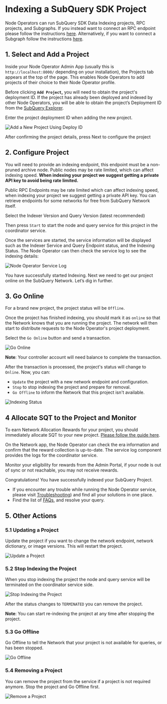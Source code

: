 # Indexing a SubQuery SDK Project

Node Operators can run SubQuery SDK Data Indexing projects, RPC projects, and Subgraphs. If you instead want to connect an RPC endpoint please follow the instructions [here](../rpc_providers/connect-node.md). Alternatively, if you want to connect a Subgraph follow the instructions [here](./connect-subgraph.md).

## 1. Select and Add a Project

Inside your Node Operator Admin App (usually this is `http://localhost:8000/` depending on your installation), the Projects tab appears at the top of the page. This enables Node Operators to add projects of their choice to their Node Operator profile.

Before clicking **`Add Project`,** you will need to obtain the project's deployment ID. If the project has already been deployed and indexed by other Node Operators, you will be able to obtain the project’s Deployment ID from the [SubQuery Explorer](https://app.subquery.network/explorer/home).

Enter the project deployment ID when adding the new project.

![Add a New Project Using Deploy ID](/assets/img/network/indexer_project_add.png)

After confirming the project details, press Next to configure the project

## 2. Configure Project

You will need to provide an indexing endpoint, this endpoint must be a non-pruned archive node. Public nodes may be rate limited, which can affect indexing speed. **When indexing your project we suggest getting a private API key to avoid being rate limited.**

Public RPC Endpoints may be rate limited which can affect indexing speed, when indexing your project we suggest getting a private API key. You can retrieve endpoints for some networks for free from SubQuery Network itself.

Select the Indexer Version and Query Version (latest recommended)

Then press `Start` to start the node and query service for this project in the coordinator service.

Once the services are started, the service information will be displayed such as the Indexer Service and Query Endpoint status, and the Indexing Status. The Node Operator can then check the service log to see the indexing details:

![Node Operator Service Log](/assets/img/network/indexer_service_logs.png)

You have successfully started Indexing. Next we need to get our project online on the SubQuery Network. Let’s dig in further.

## 3. Go Online

For a brand new project, the project status will be `Offline`.

Once the project has finished indexing, you should mark it as `online` so that the Network knows that you are running the project. The network will then start to distribute requests to the Node Operator's project deployment.

Select the `Go Online` button and send a transaction.

![Go Online](/assets/img/network/indexer_project_go_online.png)

 **Note**: Your controller account will need balance to complete the transaction.

After the transaction is processed, the project's status will change to `Online`. Now, you can:

- `Update` the project with a new network endpoint and configuration.
- `Stop` to stop indexing the project and prepare for removal.
- `Go Offline` to inform the Network that this project isn't available.

![Indexing Status](/assets/img/network/indexer_project_online.png)

## 4 Allocate SQT to the Project and Monitor

To earn Network Allocation Rewards for your project, you should immediately allocate SQT to your new project. [Please follow the guide here](../stake.md#allocating-stake).

On the Network app, the Node Operator can check the era information and confirm that the reward collection is up-to-date. The service log component provides the logs for the coordinator service.

Monitor your eligibility for rewards from the Admin Portal, if your node is out of sync or not reachable, you may not receive rewards.

Congratulations! You have successfully indexed your SubQuery Project.

- If you encounter any trouble while running the Node Operator service, please visit [Troubleshooting](../setup/troubleshooting.md)) and find all your solutions in one place.
- Find the list of [FAQs](../setup/faq.md), and resolve your query.

## 5. Other Actions

### 5.1 Updating a Project

Update the project if you want to change the network endpoint, network dictionary, or image versions. This will restart the project.

![Update a Project](/assets/img/network/indexer_project_update.png)

### 5.2 Stop Indexing the Project

When you stop indexing the project the node and query service will be terminated on the coordinator service side.

![Stop Indexing the Project](/assets/img/network/indexer_project_stop.png)

After the status changes to `TERMINATED` you can remove the project.

**Note**: You can start re-indexing the project at any time after stopping the project.

### 5.3 Go Offline

Go Offline to tell the Network that your project is not available for queries, or has been stopped.

![Go Offline](/assets/img/network/indexer_project_go_offline.png)

### 5.4 Removing a Project

You can remove the project from the service if a project is not required anymore. Stop the project and Go Offline first.

![Remove a Project](/assets/img/network/indexer_project_remove.png)
